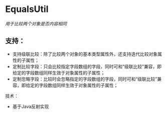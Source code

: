 # EqualsUtil
*用于比较两个对象是否内容相同*

## 支持：
* 支持级联比较：除了比较两个对象的基本类型属性外，还支持迭代比较对象属性的子属性；
* 定制比较字段：只会比较指定字段数组的字段，同时可和“级联比较”兼容，即给定的字段数组同样生效于对象属性的子属性；
* 定制忽略字段：比较时会忽略指定的字段数组的字段，同时可和“级联比较”兼容，即给定的字段数组同样生效于对象属性的子属性；

技术：
* 基于Java反射实现
